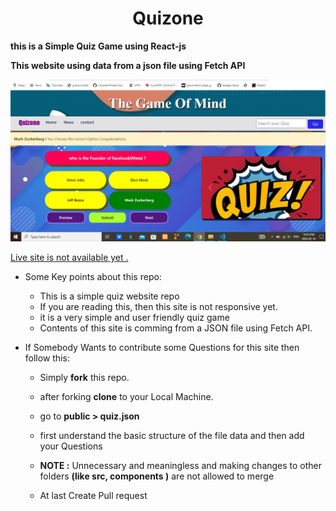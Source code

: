 <h1 align="center">Quizone </h1>

**this is a Simple Quiz Game using React-js**

**This website using data from a json file using Fetch API**

<a href="#!">![Site Preview](./public/site-preview.png)</a>

<a href="#!" align="center">Live site is not available yet .</a>

- Some Key points about this repo:
   - This is a simple quiz website repo
   - If you are reading this, then this site is not responsive yet.
   - it is a very simple and user friendly quiz game
   - Contents of this site is comming from a JSON file using Fetch API.

- If Somebody Wants to contribute some Questions for this site then follow this:
    - Simply **fork** this repo.
    - after forking **clone** to your Local Machine.
    - go to **public > quiz.json** 
    - first understand the basic structure of the file data and then add your Questions
    - **NOTE :** Unnecessary and meaningless and making changes to other folders **(like src, components )** are not allowed to merge

    - At last Create Pull request
